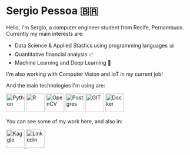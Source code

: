 
# Sergio Pessoa :brazil:

Hello, I'm Sergio, a computer engineer student from Recife, Pernambuco. Currently my main interests are:

- Data Science & Applied Stastics using programming languages :bar_chart:
- Quantitative financial analysis :chart_with_upwards_trend:
- Machine Learning and Deep Learning :triangular_ruler:

I'm also working with Computer Vision and IoT in my current job!

And the main technologies I'm using are:
<p align="left">  <img  alt="Python"  src="https://www.vectorlogo.zone/logos/python/python-icon.svg" height="50"> 
<img  alt="R"  src="https://www.vectorlogo.zone/logos/r-project/r-project-icon.svg" height="50">
<img  alt="OpenCV"  src="https://www.vectorlogo.zone/logos/opencv/opencv-icon.svg" height="50">
<img  alt="Postgres"  src="https://www.vectorlogo.zone/logos/postgresql/postgresql-icon.svg" height="50">
<img  alt="GIT"  src="https://www.vectorlogo.zone/logos/git-scm/git-scm-icon.svg" height="50">
<img  alt="Docker"  src="https://www.vectorlogo.zone/logos/docker/docker-tile.svg" height="50">
<p>

You can see some of my work here, and also in:
  <p><a  href="https://www.kaggle.com/sslp23/code">  <img  alt="Kaggle"  src="https://www.vectorlogo.zone/logos/kaggle/kaggle-icon.svg" height="50">  </a> 
  <a  href="https://www.linkedin.com/in/sergio-pessoa-079317187/">  <img alt="Linkedin" src="https://www.vectorlogo.zone/logos/linkedin/linkedin-icon.svg" height="50">  </a> </p>
